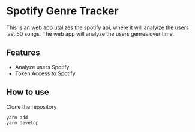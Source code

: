 # Spotify Genre Tracker
This is an web app utalizes the spotify api, where it will analyize the users last 50 songs. The web app will analyze the users genres over time.

## Features
* Analyze users Spotify
* Token Access to Spotify

## How to use
Clone the repository
```
yarn add
yarn develop
```
